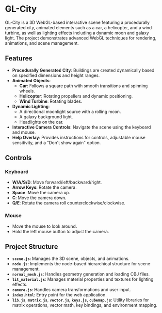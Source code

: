 # GL-City

GL-City is a 3D WebGL-based interactive scene featuring a procedurally generated city, animated elements such as a car, a helicopter, and a wind turbine, as well as lighting effects including a dynamic moon and galaxy light. The project demonstrates advanced WebGL techniques for rendering, animations, and scene management.


## Features

- **Procedurally Generated City**: Buildings are created dynamically based on specified dimensions and height ranges.
- **Animated Objects**:
  - **Car**: Follows a square path with smooth transitions and spinning wheels.
  - **Helicopter**: Rotating propellers and dynamic positioning.
  - **Wind Turbine**: Rotating blades.
- **Dynamic Lighting**:
  - A directional moonlight source with a rolling moon.
  - A galaxy background light.
  - Headlights on the car.
- **Interactive Camera Controls**: Navigate the scene using the keyboard and mouse.
- **Help Overlay**: Provides instructions for controls, adjustable mouse sensitivity, and a "Don't show again" option.

## Controls

### Keyboard
- **W/A/S/D**: Move forward/left/backward/right.
- **Arrow Keys**: Rotate the camera.
- **Space**: Move the camera up.
- **C**: Move the camera down.
- **Q/E**: Rotate the camera roll counterclockwise/clockwise.

### Mouse
- Move the mouse to look around.
- Hold the left mouse button to adjust the camera.

## Project Structure

- **`scene.js`**: Manages the 3D scene, objects, and animations.
- **`node.js`**: Implements the node-based hierarchical structure for scene management.
- **`normal_mesh.js`**: Handles geometry generation and loading OBJ files.
- **`lit_material.js`**: Manages material properties and textures for lighting effects.
- **`camera.js`**: Handles camera transformations and user input.
- **`index.html`**: Entry point for the web application.
- **`lib.js`**, **`matrix.js`**, **`vector.js`**, **`keys.js`**, **`cubemap.js`**: Utility libraries for matrix operations, vector math, key bindings, and environment mapping.
